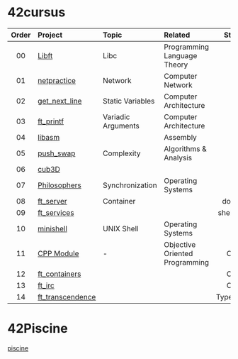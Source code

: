 # 42cursus

| Order | Project |   Topic   | Related | Stack |
| :----: | :----------- | :-------------| :---- | :----: |
| 00     | [Libft](https://github.com/jikwon101/42/tree/master/libft) | Libc | Programming Language Theory | C |
| 01     | [netpractice](https://github.com/jikwon101/42/tree/master/netpractice) | Network |   Computer Network   | - |
| 02     | [get_next_line](https://github.com/jikwon101/42/tree/master/get_next_line) | Static Variables | Computer Architecture | C |
| 03     | [ft_printf](https://github.com/jikwon101/42/tree/master/ft_printf) | Variadic Arguments | Computer Architecture | C |
| 04     | [libasm](https://github.com/jikwon101/42/tree/master/libasm) | | Assembly |
| 05     | [push_swap](https://github.com/jikwon101/42/tree/master/push_swap) | Complexity | Algorithms & Analysis | C |
| 06     | [cub3D](https://github.com/jikwon101/42/tree/master/cub3D) | | | C |
| 07     | [Philosophers](https://github.com/jikwon101/42/tree/master/philosopher) | Synchronization | Operating Systems | C |
| 08     | [ft_server](https://github.com/jikwon101/42/tree/master/ft_server) | Container| | docker|
| 09     | [ft_services](https://github.com/jikwon101/42/tree/master/ft_services) | | | shell, k8s|
| 10     | [minishell](https://github.com/jikwon101/42/tree/master/minishell) | UNIX Shell | Operating Systems | C |
| 11     | [CPP Module](https://github.com/jikwon101/42/tree/master/CPP_Module) | - | Objective Oriented Programming | C++ |
| 12     | [ft_containers](https://github.com/jikwon101/42/tree/master/ft_container) | |  | C++|
| 13     | [ft_irc](http://github.com/jikwon101/42/tree/master/ft_irc) | | | C++|
| 14     | [ft_transcendence]() | | | Typescript|  
# 42Piscine
[piscine](https://github.com/jikwon101/42/tree/master/piscine)
